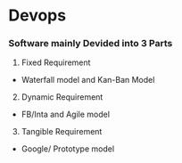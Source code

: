 # Devops
### **Software mainly Devided into 3 Parts**

1. Fixed Requirement
- Waterfall model and Kan-Ban Model

2. Dynamic Requirement
- FB/Inta and Agile model

3. Tangible Requirement
- Google/ Prototype model
